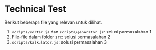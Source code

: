 # Technical Test

Berikut beberapa file yang relevan untuk dilihat.
1. `scripts/sorter.js` dan `scripts/generator.js`: solusi permasalahan 1
2. File-file dalam folder `src`: solusi permasalahan 2
3. `scripts/kalkulator.js`: solusi permasalahan 3